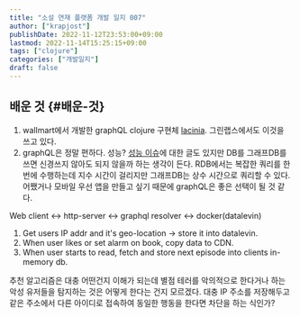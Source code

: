 ```yaml
---
title: "소설 연재 플랫폼 개발 일지 007"
author: ["krapjost"]
publishDate: 2022-11-12T23:53:00+09:00
lastmod: 2022-11-14T15:25:15+09:00
tags: ["clojure"]
categories: ["개발일지"]
draft: false
---
```


## 배운 것 {#배운-것}

1.  wallmart에서 개발한 graphQL clojure 구현체 [lacinia](https://github.com/walmartlabs/lacinia). 그린랩스에서도 이것을 쓰고 있다.
2.  graphQL은 정말 편하다. 성능?
    [성능 이슈](https://blog.logrocket.com/graphql-vs-rest-api-why-you-shouldnt-use-graphql/#graphql-performance-issues:~:text=With%20GraphQL%2C%20users,an%20efficient%20way.)에 대한 글도 있지만 DB를 그래프DB를 쓰면 신경쓰지 않아도 되지 않을까 하는 생각이 든다.
    RDB에서는 복잡한 쿼리를 한 번에 수행하는데 지수 시간이 걸리지만 그래프DB는 상수 시간으로 쿼리할 수 있다.
    어쨌거나 모바일 우선 앱을 만들고 싶기 때문에 graphQL은 좋은 선택이 될 것 같다.

Web client &lt;-&gt; http-server &lt;-&gt; graphql resolver &lt;-&gt; docker(datalevin)

1.  Get users IP addr and it's geo-location -&gt; store it into datalevin.
2.  When user likes or set alarm on book, copy data to CDN.
3.  When user starts to read, fetch and store next episode into clients in-memory db.

추천 알고리즘은 대충 어떤건지 이해가 되는데 별점 테러를 악의적으로 한다거나 하는 악성 유저들을 탐지하는 것은
어떻게 한다는 건지 모르겠다. 대충 IP 주소를 저장해두고 같은 주소에서 다른 아이디로 접속하여 동일한 행동을 한다면
차단을 하는 식인가?
